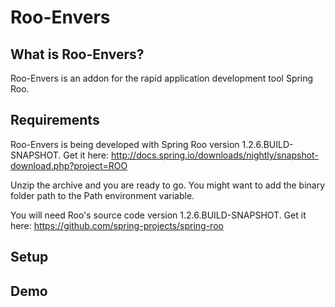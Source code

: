 # Roo-Envers

## What is Roo-Envers?

Roo-Envers is an addon for the rapid application development tool Spring Roo.

## Requirements

Roo-Envers is being developed with Spring Roo version 1.2.6.BUILD-SNAPSHOT.
Get it here: http://docs.spring.io/downloads/nightly/snapshot-download.php?project=ROO

Unzip the archive and you are ready to go. You might want to add the binary folder path to the Path environment variable.


You will need Roo's source code version 1.2.6.BUILD-SNAPSHOT.
Get it here: https://github.com/spring-projects/spring-roo



## Setup

## Demo